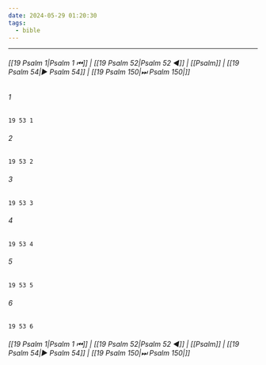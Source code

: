 ```yaml
---
date: 2024-05-29 01:20:30
tags:
  - bible
---
```

___

###### [[19 Psalm 1|Psalm 1 ⏮]] | [[19 Psalm 52|Psalm 52 ◀]] | [[Psalm]] | [[19 Psalm 54|▶ Psalm 54]] | [[19 Psalm 150|⏭ Psalm 150|]]

###### 1
``` verse
19 53 1 
```
###### 2
``` verse
19 53 2 
```
###### 3
``` verse
19 53 3 
```
###### 4
``` verse
19 53 4 
```
###### 5
``` verse
19 53 5 
```
###### 6
``` verse
19 53 6 
```

###### [[19 Psalm 1|Psalm 1 ⏮]] | [[19 Psalm 52|Psalm 52 ◀]] | [[Psalm]] | [[19 Psalm 54|▶ Psalm 54]] | [[19 Psalm 150|⏭ Psalm 150|]]

